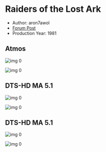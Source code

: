 # Raiders of the Lost Ark

* Author: aron7awol
* [Forum Post](https://www.avsforum.com/goto/post?id=57014778)
* Production Year: 1981

## Atmos

![img 0](https://i.imgur.com/KqW0iic.jpg)

![img 0](https://i.imgur.com/QaBtc37.png)

## DTS-HD MA 5.1

![img 0](https://i.imgur.com/3ncwmw2.jpg)

![img 0](https://i.imgur.com/OTRA6Eg.jpg)

## DTS-HD MA 5.1

![img 0](https://i.imgur.com/3ncwmw2.jpg)

![img 0](https://i.imgur.com/OTRA6Eg.jpg)

